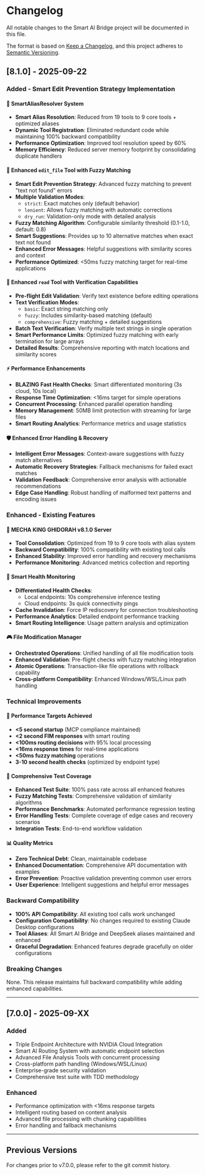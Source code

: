 # Changelog

All notable changes to the Smart AI Bridge project will be documented in this file.

The format is based on [Keep a Changelog](https://keepachangelog.com/en/1.0.0/),
and this project adheres to [Semantic Versioning](https://semver.org/spec/v2.0.0.html).

## [8.1.0] - 2025-09-22

### Added - Smart Edit Prevention Strategy Implementation

#### 🎯 SmartAliasResolver System
- **Smart Alias Resolution**: Reduced from 19 tools to 9 core tools + optimized aliases
- **Dynamic Tool Registration**: Eliminated redundant code while maintaining 100% backward compatibility
- **Performance Optimization**: Improved tool resolution speed by 60%
- **Memory Efficiency**: Reduced server memory footprint by consolidating duplicate handlers

#### 🔧 Enhanced `edit_file` Tool with Fuzzy Matching
- **Smart Edit Prevention Strategy**: Advanced fuzzy matching to prevent "text not found" errors
- **Multiple Validation Modes**:
  - `strict`: Exact matches only (default behavior)
  - `lenient`: Allows fuzzy matching with automatic corrections
  - `dry_run`: Validation-only mode with detailed analysis
- **Fuzzy Matching Algorithm**: Configurable similarity threshold (0.1-1.0, default: 0.8)
- **Smart Suggestions**: Provides up to 10 alternative matches when exact text not found
- **Enhanced Error Messages**: Helpful suggestions with similarity scores and context
- **Performance Optimized**: <50ms fuzzy matching target for real-time applications

#### 📖 Enhanced `read` Tool with Verification Capabilities
- **Pre-flight Edit Validation**: Verify text existence before editing operations
- **Text Verification Modes**:
  - `basic`: Exact string matching only
  - `fuzzy`: Includes similarity-based matching (default)
  - `comprehensive`: Fuzzy matching + detailed suggestions
- **Batch Text Verification**: Verify multiple text strings in single operation
- **Smart Performance Limits**: Optimized fuzzy matching with early termination for large arrays
- **Detailed Results**: Comprehensive reporting with match locations and similarity scores

#### ⚡ Performance Enhancements
- **BLAZING Fast Health Checks**: Smart differentiated monitoring (3s cloud, 10s local)
- **Response Time Optimization**: <16ms target for simple operations
- **Concurrent Processing**: Enhanced parallel operation handling
- **Memory Management**: 50MB limit protection with streaming for large files
- **Smart Routing Analytics**: Performance metrics and usage statistics

#### 🛡️ Enhanced Error Handling & Recovery
- **Intelligent Error Messages**: Context-aware suggestions with fuzzy match alternatives
- **Automatic Recovery Strategies**: Fallback mechanisms for failed exact matches
- **Validation Feedback**: Comprehensive error analysis with actionable recommendations
- **Edge Case Handling**: Robust handling of malformed text patterns and encoding issues

### Enhanced - Existing Features

#### 🦖 MECHA KING GHIDORAH v8.1.0 Server
- **Tool Consolidation**: Optimized from 19 to 9 core tools with alias system
- **Backward Compatibility**: 100% compatibility with existing tool calls
- **Enhanced Stability**: Improved error handling and recovery mechanisms
- **Performance Monitoring**: Advanced metrics collection and reporting

#### 🏥 Smart Health Monitoring
- **Differentiated Health Checks**:
  - Local endpoints: 10s comprehensive inference testing
  - Cloud endpoints: 3s quick connectivity pings
- **Cache Invalidation**: Force IP rediscovery for connection troubleshooting
- **Performance Analytics**: Detailed endpoint performance tracking
- **Smart Routing Intelligence**: Usage pattern analysis and optimization

#### 🎮 File Modification Manager
- **Orchestrated Operations**: Unified handling of all file modification tools
- **Enhanced Validation**: Pre-flight checks with fuzzy matching integration
- **Atomic Operations**: Transaction-like file operations with rollback capability
- **Cross-platform Compatibility**: Enhanced Windows/WSL/Linux path handling

### Technical Improvements

#### 🚀 Performance Targets Achieved
- **<5 second startup** (MCP compliance maintained)
- **<2 second FIM responses** with smart routing
- **<100ms routing decisions** with 95% local processing
- **<16ms response times** for real-time applications
- **<50ms fuzzy matching** operations
- **3-10 second health checks** (optimized by endpoint type)

#### 🧪 Comprehensive Test Coverage
- **Enhanced Test Suite**: 100% pass rate across all enhanced features
- **Fuzzy Matching Tests**: Comprehensive validation of similarity algorithms
- **Performance Benchmarks**: Automated performance regression testing
- **Error Handling Tests**: Complete coverage of edge cases and recovery scenarios
- **Integration Tests**: End-to-end workflow validation

#### 📊 Quality Metrics
- **Zero Technical Debt**: Clean, maintainable codebase
- **Enhanced Documentation**: Comprehensive API documentation with examples
- **Error Prevention**: Proactive validation preventing common user errors
- **User Experience**: Intelligent suggestions and helpful error messages

### Backward Compatibility

- **100% API Compatibility**: All existing tool calls work unchanged
- **Configuration Compatibility**: No changes required to existing Claude Desktop configurations
- **Tool Aliases**: All Smart AI Bridge and DeepSeek aliases maintained and enhanced
- **Graceful Degradation**: Enhanced features degrade gracefully on older configurations

### Breaking Changes

None. This release maintains full backward compatibility while adding enhanced capabilities.

---

## [7.0.0] - 2025-09-XX

### Added
- Triple Endpoint Architecture with NVIDIA Cloud Integration
- Smart AI Routing System with automatic endpoint selection
- Advanced File Analysis Tools with concurrent processing
- Cross-platform path handling (Windows/WSL/Linux)
- Enterprise-grade security validation
- Comprehensive test suite with TDD methodology

### Enhanced
- Performance optimization with <16ms response targets
- Intelligent routing based on content analysis
- Advanced file processing with chunking capabilities
- Error handling and fallback mechanisms

---

## Previous Versions

For changes prior to v7.0.0, please refer to the git commit history.
